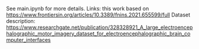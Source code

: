 See main.ipynb for more details.
Links: this work based on https://www.frontiersin.org/articles/10.3389/fnins.2021.655599/full
Dataset description: https://www.researchgate.net/publication/328328921_A_large_electroencephalographic_motor_imagery_dataset_for_electroencephalographic_brain_computer_interfaces
